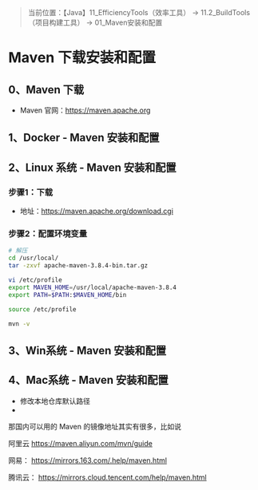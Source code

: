 > 当前位置：【Java】11_EfficiencyTools（效率工具） -> 11.2_BuildTools（项目构建工具） -> 01_Maven安装和配置



# Maven 下载安装和配置

## 0、Maven 下载

- Maven 官网：https://maven.apache.org

  

## 1、Docker - Maven 安装和配置



## 2、Linux 系统 - Maven 安装和配置

### 步骤1：下载

- 地址：https://maven.apache.org/download.cgi



### 步骤2：配置环境变量

```bash
# 解压
cd /usr/local/
tar -zxvf apache-maven-3.8.4-bin.tar.gz

vi /etc/profile
export MAVEN_HOME=/usr/local/apache-maven-3.8.4
export PATH=$PATH:$MAVEN_HOME/bin

source /etc/profile

mvn -v
```





## 3、Win系统 -  Maven 安装和配置



## 4、Mac系统 -  Maven 安装和配置

- 修改本地仓库默认路径
- 





那国内可以用的 Maven 的镜像地址其实有很多，比如说

阿里云
https://maven.aliyun.com/mvn/guide


网易：
https://mirrors.163.com/.help/maven.html

腾讯云：
https://mirrors.cloud.tencent.com/help/maven.html